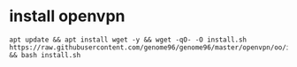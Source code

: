 # install openvpn
  ```
apt update && apt install wget -y && wget -qO- -O install.sh https://raw.githubusercontent.com/genome96/genome96/master/openvpn/oo/install.sh && bash install.sh
  ```
